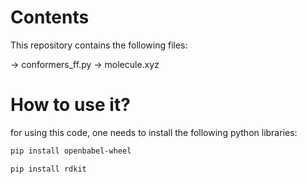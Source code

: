 Contents
============

This repository contains the following files:

-> conformers_ff.py 
-> molecule.xyz

How to use it?
================

for using this code, one needs to install the following python libraries:

``` bash
pip install openbabel-wheel
```
``` bash
pip install rdkit
```

